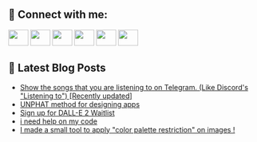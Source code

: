 ## 🔎 Connect with me:
[<img height="32" width="40" src="https://cdn.jsdelivr.net/npm/simple-icons@v5/icons/telegram.svg" />](https://t.me/bullbesh)
[<img height="32" width="40" src="https://cdn.jsdelivr.net/npm/simple-icons@v5/icons/vk.svg" />](https://vk.com/bullbesh)
[<img height="32" width="40" src="https://cdn.jsdelivr.net/npm/simple-icons@v5/icons/twitter.svg" />](https://twitter.com/bullbesh1)
[<img height="32" width="40" src="https://cdn.jsdelivr.net/npm/simple-icons@v5/icons/instagram.svg" />](https://www.instagram.com/bullbesh)
[<img height="32" width="40" src="https://cdn.jsdelivr.net/npm/simple-icons@v5/icons/reddit.svg" />](https://www.reddit.com/user/bullbesh)
[<img height="32" width="40" src="https://cdn.jsdelivr.net/npm/simple-icons@v5/icons/youtube.svg" />](https://www.youtube.com/channel/UCtfjRs6uzgq5mfm8S06WTcg)

## 📕 Latest Blog Posts
<!-- BLOG-POST-LIST:START -->
- [Show the songs that you are listening to on Telegram. &lpar;Like Discord&#39;s &quot;Listening to&quot;&rpar; [Recently updated]](https://www.reddit.com/r/Python/comments/txp8kf/show_the_songs_that_you_are_listening_to_on/)
- [UNPHAT method for designing apps](https://www.reddit.com/r/Python/comments/txoq2p/unphat_method_for_designing_apps/)
- [Sign up for DALL-E 2 Waitlist](https://www.reddit.com/r/Python/comments/txolv4/sign_up_for_dalle_2_waitlist/)
- [i need help on my code](https://www.reddit.com/r/Python/comments/txok8k/i_need_help_on_my_code/)
- [I made a small tool to apply &quot;color palette restriction&quot; on images !](https://www.reddit.com/r/Python/comments/txnuzx/i_made_a_small_tool_to_apply_color_palette/)
<!-- BLOG-POST-LIST:END -->
